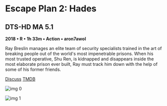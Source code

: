# Escape Plan 2: Hades

## DTS-HD MA 5.1

**2018 • R • 1h 33m • Action • aron7awol**

Ray Breslin manages an elite team of security specialists trained in the art of breaking people out of the world's most impenetrable prisons. When his most trusted operative, Shu Ren, is kidnapped and disappears inside the most elaborate prison ever built, Ray must track him down with the help of some of his former friends.

[Discuss](https://www.avsforum.com/threads/bass-eq-for-filtered-movies.2995212/post-58252956)  [TMDB](440471)

![img 0](https://i.imgur.com/6YWNdsx.jpg)

![img 1](https://i.imgur.com/NkVTEWd.png)

